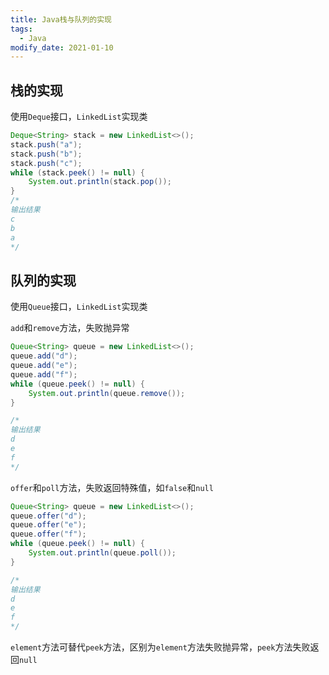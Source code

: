 ```yaml
---
title: Java栈与队列的实现
tags: 
  - Java
modify_date: 2021-01-10
---
```


## 栈的实现

使用`Deque`接口，`LinkedList`实现类

<!--more-->

```java
Deque<String> stack = new LinkedList<>();
stack.push("a");
stack.push("b");
stack.push("c");
while (stack.peek() != null) {
    System.out.println(stack.pop());
}
/*
输出结果
c
b
a
*/
```



## 队列的实现

使用`Queue`接口，`LinkedList`实现类

`add`和`remove`方法，失败抛异常

```java
Queue<String> queue = new LinkedList<>();
queue.add("d");
queue.add("e");
queue.add("f");
while (queue.peek() != null) {
    System.out.println(queue.remove());
}

/*
输出结果
d
e
f
*/
```

`offer`和`poll`方法，失败返回特殊值，如`false`和`null`

```java
Queue<String> queue = new LinkedList<>();
queue.offer("d");
queue.offer("e");
queue.offer("f");
while (queue.peek() != null) {
    System.out.println(queue.poll());
}

/*
输出结果
d
e
f
*/
```

`element`方法可替代`peek`方法，区别为`element`方法失败抛异常，`peek`方法失败返回`null`

